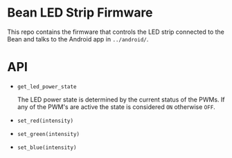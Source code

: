 # Bean LED Strip Firmware

This repo contains the firmware that controls the LED strip connected to the Bean and talks to the Android app in `../android/`.

# API

* `get_led_power_state`

    The LED power state is determined by the current status of the PWMs.  If any of the PWM's are active the state is considered `ON` otherwise `OFF`.

* `set_red(intensity)`
* `set_green(intensity)`
* `set_blue(intensity)`